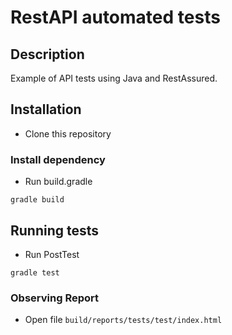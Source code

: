 # RestAPI automated tests

## Description

Example of API tests using Java and RestAssured.

## Installation

- Clone this repository

### Install dependency

- Run build.gradle
```
gradle build
```

## Running tests

- Run PostTest
```
gradle test
```

### Observing Report

- Open file `build/reports/tests/test/index.html`